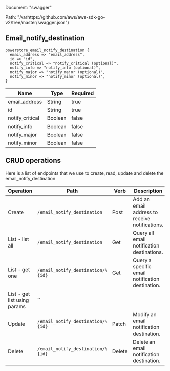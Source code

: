 Document: "swagger"


Path: "/varhttps://github.com/aws/aws-sdk-go-v2/tree/master/swagger.json")

## Email_notify_destination



```puppet
powerstore_email_notify_destination {
  email_address => "email_address",
  id => "id",
  notify_critical => "notify_critical (optional)",
  notify_info => "notify_info (optional)",
  notify_major => "notify_major (optional)",
  notify_minor => "notify_minor (optional)",
}
```

| Name        | Type           | Required       |
| ------------- | ------------- | ------------- |
|email_address | String | true |
|id | String | true |
|notify_critical | Boolean | false |
|notify_info | Boolean | false |
|notify_major | Boolean | false |
|notify_minor | Boolean | false |



## CRUD operations

Here is a list of endpoints that we use to create, read, update and delete the email_notify_destination

| Operation | Path | Verb | Description | OperationID |
| ------------- | ------------- | ------------- | ------------- | ------------- |
|Create|`/email_notify_destination`|Post|Add an email address to receive notifications.|email_notify_destinationCreate|
|List - list all|`/email_notify_destination`|Get|Query all email notification destinations.|email_notify_destinationCollectionQuery|
|List - get one|`/email_notify_destination/%{id}`|Get|Query a specific email notification destination.|email_notify_destinationInstanceQuery|
|List - get list using params|``||||
|Update|`/email_notify_destination/%{id}`|Patch|Modify an email notification destination.|email_notify_destinationModify|
|Delete|`/email_notify_destination/%{id}`|Delete|Delete an email notification destination.|email_notify_destinationDelete|
